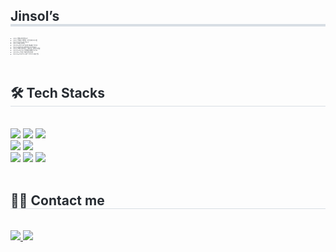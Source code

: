 <div align= "left"> 
    <h2 style="border-bottom: 4px solid #d8dee4; color: #282d33;"> Jinsol’s </h2>  
    <div style="font-weight: 300; font-size: 2px; text-align: left; color: #282d33;"> 
        <li> [2020] 멋쟁이사자처럼 8기 </li>
        <li> [2020] 한이음ICT멘토링 : 보안 강화 프로그램</li> 
        <li> [2021] DSAC M1~M7  BSAC</li>
        <li> [2021] 소모임 Spring</li>
        <li> [2023.03~2023.06] 동아리 제5세대: Python</li>
        <li> [2023] Studied at University of Liverpool</li>
        <li> [2023] 유해조수퇴치연구 : 강화학습, 딥러닝 모델링</li>
        <li> [2024.03~2024.11] 카카오테크캠퍼스 2기 BE </li>
        <li> [2024.09~] 부전공: 의료인공지능전공 </li>
        <li> [2024.10~2025.01] UGRP : PCOS AI 예측 연구</li> 
    </div> 
</div>

<br>

<div align= "left">
    <h2 style="border-bottom: 1px solid #d8dee4; color: #282d33;"> 🛠️ Tech Stacks </h2> <br>
    <div style="margin: 0 auto; text-align: left;" align= "left"> 
        <img src="https://img.shields.io/badge/Python-3776AB?style=for-the-badge&logo=Python&logoColor=white">
        <img src="https://img.shields.io/badge/PyTorch-EE4C2C?style=for-the-badge&logo=PyTorch&logoColor=white">
        <img src="https://img.shields.io/badge/Tensorflow-FF6F00?style=for-the-badge&logo=Tensorflow&logoColor=white">
        <br>
        <img src="https://img.shields.io/badge/C++-00599C?style=for-the-badge&logo=C%2B%2B&logoColor=white">
        <img src="https://img.shields.io/badge/Java-007396?style=for-the-badge&logo=Java&logoColor=white">
        <br>
        <img src="https://img.shields.io/badge/MySQL-4479A1?style=for-the-badge&logo=MySQL&logoColor=white">
        <img src="https://img.shields.io/badge/Spring-6DB33F?style=for-the-badge&logo=Spring&logoColor=white">
        <img src="https://img.shields.io/badge/Spring Boot-6DB33F?style=for-the-badge&logo=Spring Boot&logoColor=white">
        <br><br>
    
<div align= "left">
    <h2 style="border-bottom: 1px solid #d8dee4; color: #282d33;"> 🧑‍💻 Contact me </h2> <br> 
    <div align= "left"> 
        <a href="https://forjstudy.tistory.com"> 
            <img src="https://img.shields.io/badge/Tistory-000000?style=for-the-badge&logo=Tistory&logoColor=white&link=https://forjstudy.tistory.com"> 
        </a>
        <a href="mailto:purnsol1001@gmail.com"> 
            <img src="https://img.shields.io/badge/Gmail-EA4335?style=for-the-badge&logo=Gmail&logoColor=white&link=mailto:purnsol1001@gmail.com"> 
        </a>
    </div> 
</div>



